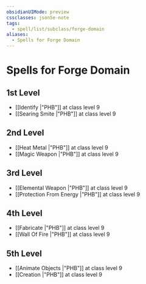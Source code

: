 ```yaml
---
obsidianUIMode: preview
cssclasses: json5e-note
tags:
  - spell/list/subclass/forge-domain
aliases:
  - Spells for Forge Domain
---
```

# Spells for Forge Domain

## 1st Level

- [[Identify \|"PHB"]] at class level 9
- [[Searing Smite \|"PHB"]] at class level 9

## 2nd Level

- [[Heat Metal \|"PHB"]] at class level 9
- [[Magic Weapon \|"PHB"]] at class level 9

## 3rd Level

- [[Elemental Weapon \|"PHB"]] at class level 9
- [[Protection From Energy \|"PHB"]] at class level 9

## 4th Level

- [[Fabricate \|"PHB"]] at class level 9
- [[Wall Of Fire \|"PHB"]] at class level 9

## 5th Level

- [[Animate Objects \|"PHB"]] at class level 9
- [[Creation \|"PHB"]] at class level 9
